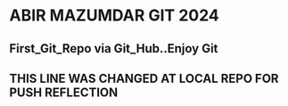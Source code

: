 # **ABIR MAZUMDAR GIT 2024**

## First_Git_Repo via Git_Hub..Enjoy Git


## **THIS LINE WAS CHANGED AT LOCAL REPO FOR PUSH REFLECTION**
